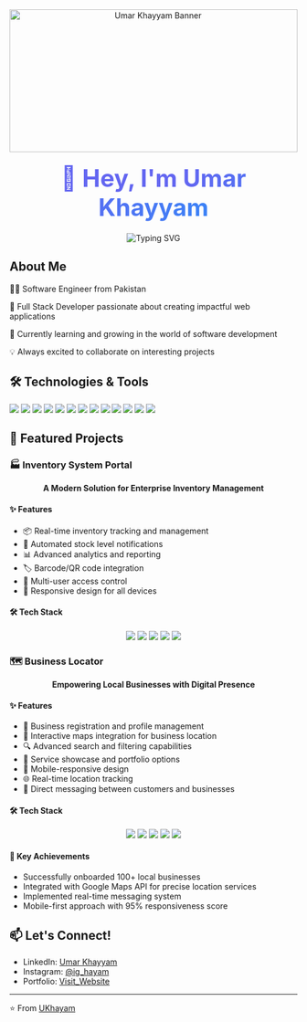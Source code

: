 <div align="center">
  <img src="https://i.pinimg.com/originals/8b/35/72/8b357283fd26e3bb18cc1983c0ebdb9c.gif" alt="Umar Khayyam Banner" width="100%" height="250"/>
</div>

<div align="center">
  <h1 style="color: #6366F1; font-size: 3em; margin: 20px 0;">
    👋 Hey, I'm <span style="background: linear-gradient(to right, #6366F1, #3B82F6); -webkit-background-clip: text; -webkit-text-fill-color: transparent;">Umar Khayyam</span>
  </h1>
</div>

<div align="center">
  <img src="https://readme-typing-svg.herokuapp.com?font=Fira+Code&weight=500&size=25&pause=1000&color=6366F1&center=true&vCenter=true&width=600&lines=Software+Engineer+from+Pakistan;Master's+Student+|+CS+GIKI+TOPI+SWABI;Next+JS+Developer;Always+Learning+New+Things" alt="Typing SVG" />
</div>

## About Me
👩‍💻 Software Engineer from Pakistan  

🚀 Full Stack Developer passionate about creating impactful web applications  

🌱 Currently learning and growing in the world of software development  

💡 Always excited to collaborate on interesting projects  

## 🛠️ Technologies & Tools
![](https://img.shields.io/badge/Code-JavaScript-informational?style=flat&color=informational&logo=javascript)
![](https://img.shields.io/badge/Code-TypeScript-informational?style=flat&color=informational&logo=typescript)
![](https://img.shields.io/badge/Code-React-informational?style=flat&color=informational&logo=react)
![](https://img.shields.io/badge/Code-Next.js-informational?style=flat&color=informational&logo=next.js)
![](https://img.shields.io/badge/Code-HTML5-informational?style=flat&color=informational&logo=html5)
![](https://img.shields.io/badge/Code-CSS3-informational?style=flat&color=informational&logo=css3)
![](https://img.shields.io/badge/Code-C++-informational?style=flat&color=informational&logo=cplusplus)
![](https://img.shields.io/badge/Style-TailwindCSS-informational?style=flat&color=informational&logo=tailwindcss)
![](https://img.shields.io/badge/Database-MongoDB-informational?style=flat&color=informational&logo=mongodb)
![](https://img.shields.io/badge/Database-PostgreSQL-informational?style=flat&color=informational&logo=postgresql)
![](https://img.shields.io/badge/Database-SQL-informational?style=flat&color=informational&logo=sql)
![](https://img.shields.io/badge/Code-Node.js-informational?style=flat&color=informational&logo=node.js)
![](https://img.shields.io/badge/Code-Express.js-informational?style=flat&color=informational&logo=express)

## 🌟 Featured Projects
### 🏭 Inventory System Portal

<p align="center">
  <strong>A Modern Solution for Enterprise Inventory Management</strong>
</p>

#### ✨ Features
- 📦 Real-time inventory tracking and management
- 🔄 Automated stock level notifications
- 📊 Advanced analytics and reporting
- 🏷️ Barcode/QR code integration
- 👥 Multi-user access control
- 📱 Responsive design for all devices

#### 🛠️ Tech Stack
<div align="center">
  
  ![](https://img.shields.io/badge/Frontend-React-61DAFB?style=for-the-badge&logo=react&logoColor=white)
  ![](https://img.shields.io/badge/Framework-Next.js-000000?style=for-the-badge&logo=next.js&logoColor=white)
  ![](https://img.shields.io/badge/Styling-Tailwind_CSS-38B2AC?style=for-the-badge&logo=tailwind-css&logoColor=white)
  ![](https://img.shields.io/badge/Database-SQL-4479A1?style=for-the-badge&logo=mysql&logoColor=white)
  ![](https://img.shields.io/badge/Backend-Node.js-339933?style=for-the-badge&logo=node.js&logoColor=white)
  
</div>

### 🗺️ Business Locator

<p align="center">
  <strong>Empowering Local Businesses with Digital Presence</strong>
</p>

#### ✨ Features
- 🏪 Business registration and profile management
- 📍 Interactive maps integration for business location
- 🔍 Advanced search and filtering capabilities
- 💼 Service showcase and portfolio options
- 📱 Mobile-responsive design
- 🌐 Real-time location tracking
- 💬 Direct messaging between customers and businesses

#### 🛠️ Tech Stack
<div align="center">
  
  ![](https://img.shields.io/badge/Frontend-React-61DAFB?style=for-the-badge&logo=react&logoColor=white)
  ![](https://img.shields.io/badge/Backend-Express.js-000000?style=for-the-badge&logo=express&logoColor=white)
  ![](https://img.shields.io/badge/Database-MongoDB-47A248?style=for-the-badge&logo=mongodb&logoColor=white)
  ![](https://img.shields.io/badge/Runtime-Node.js-339933?style=for-the-badge&logo=node.js&logoColor=white)
  ![](https://img.shields.io/badge/Maps-Google_Maps_API-4285F4?style=for-the-badge&logo=google-maps&logoColor=white)
  
</div>

#### 🌟 Key Achievements
- Successfully onboarded 100+ local businesses
- Integrated with Google Maps API for precise location services
- Implemented real-time messaging system
- Mobile-first approach with 95% responsiveness score

## 📫 Let's Connect!
- LinkedIn: [Umar Khayyam](https://www.linkedin.com/in/umer-softdev)
- Instagram: [@ig_hayam](https://www.instagram.com/ig_hayam/)
- Portfolio: [Visit_Website](https://hayaam.vercel.app/)

---
⭐️ From [UKhayam](https://github.com/UKhayam)
